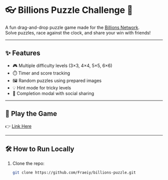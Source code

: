 # 👓 Billions Puzzle Challenge 🧩

A fun drag-and-drop puzzle game made for the [Billions Network](https://x.com/billions_ntwk).  
Solve puzzles, race against the clock, and share your win with friends!

---

## ✨ Features
- 🎮 Multiple difficulty levels (3×3, 4×4, 5×5, 6×6)
- ⏱️ Timer and score tracking
- 🖼️ Random puzzles using prepared images
- 💡 Hint mode for tricky levels
- 🎉 Completion modal with social sharing

---

## 🚀 Play the Game
👉 [Link Here](https://Fraeiy.github.io/billions-puzzle)

---

## 🛠️ How to Run Locally
1. Clone the repo:
   ```bash
   git clone https://github.com/Fraeiy/billions-puzzle.git
